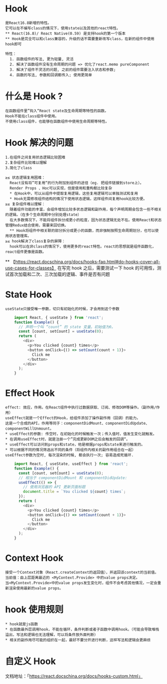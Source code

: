 # Hook

    是React16.8新增的特性。
    它可以在不编写class的情况下，使用state以及其他的react特性。
    ** React(16.8)/ React Native(0.59) 是支持hook的第一个版本
    ** Hook是完全可以和class兼容的，升级的话不需要重新改写class，在新的组件中使用hook即可

    特性：
      1. 函数组件的写法, 更为轻量, 灵活
      2. 解决了函数组件没有生命周期的问题 => 优化了react.memo pureComponent
      3. 解决了组件不灵活的问题, 之前的组件需要注入状态和参数;
      4. 函数的写法, 参数和回调都传入; 使用更简单

# 什么是 Hook ?

    在函数组件里”钩入“React state及生命周期等特性的函数。
    Hook不能在class组件中使用。
    不使用class组件，也能够在函数组件中使用生命周期等特性。

# Hook 解决的问题

    1.在组件之间复用状态逻辑比较困难
    2.复杂组件比较难以理解
    3.简化了class

    ≥≤ 状态逻辑复用困难：
      React没有将”可复用“的行为附加到组件的途径（eg. 把组件链接到store上）。
      Render Props 、Hoc可以实现，但是使用和重构都比较复杂
      * 在Hook中，可以从组件中提取复用逻辑，这些复用逻辑可以单独测试和复用
      * Hook无需修改组件结构的情况下使用状态逻辑，这样组件间复用hook比较方便。
    ≥≤ 复杂组件难以理解：
      随着组件功能的丰富，会组件增加比较多状态逻辑和副作用，每个声明周期会包含一些不相关的逻辑。（在多个生命周期中分别处理state）
      在大多数情况下，不能将组件拆分成更小的粒度，因为状态逻辑无处不在。使用React和状态管理Redux结合使用，需要来回切换。
      ** Hook将组件中相关联的部分拆分成更小的函数，而非强制按照生命周期划分，也可以使用状态管理库。
    ≥≤ hook解决了class复杂的屏障：
      hook可以在非class的情况下，使用更多的react特性。react的思想就是组件函数化，react组件更像是函数。

\*\* 【https://react.docschina.org/docs/hooks-faq.html#do-hooks-cover-all-use-cases-for-classes】
在写完 hook 之后，需要测试一下 hook 的可用性，测试首次加载和二次、三次加载的逻辑、事件是否有问题

# State Hook

    useState只接受唯一参数，切只有初始化的时候，才会用到这个参数

```JavaScript
    import React, { useState } from 'react';
    function Example() {
      // 声明一个叫 “count” 的 state 变量。初始值为0。
      const [count, setCount] = useState(0);
      return (
        <div>
          <p>You clicked {count} times</p>
          <button onClick={() => setCount(count + 1)}>
            Click me
          </button>
        </div>
      );
    }
```

# Effect Hook

    effect: 效应，作用。在React组件中执行过数据获取、订阅、修改DOM等操作。（副作用/作用）
    useEffect就是一个Effect的Hook，给组件添加了操作副作用（回调）的能力。
    这是一个合成的API，作用等同于：componentDidMount、componentDidUpdate、componentWillUnmount。
    * useEffect的参数: 传空时，在初始化的时候触发一次；传入值时，值发生变化就触发。
    * 在调用useEffect时，就是注册一个”完成更新DOM之后会触发的回调“。
    * useEffect可以访问到props和state，他是根据props和state来进行触发的。
    * 可以根据不同的情况筛选出不同的条件（将组件内相关的副作用组合在一起）
    useEffect参数为空时, 每次渲染的时候, 都会执行一次; 容易造成死循环.

```JavaScript
    import React, { useState, useEffect } from 'react';
    function Example() {
      const [count, setCount] = useState(0);
      // 相当于 componentDidMount 和 componentDidUpdate:
      useEffect(() => {
        // 使用浏览器的 API 更新页面标题
        document.title = `You clicked ${count} times`;
      });
      return (
        <div>
          <p>You clicked {count} times</p>
          <button onClick={() => setCount(count + 1)}>
            Click me
          </button>
        </div>
      );
    }
```

# Context Hook

    接受一个Context对象（React.createContext的返回值），并返回该context的当前值。
    当前值：由上层距离最近的 <MyContext.Provide> 中的value props决定。
    当<MyContext.Provide>中的value props发生变化时，组件不会考虑其他情况，一定会重新渲染使用最新的value props。

# hook 使用规则

    * hook就是js函数
    * 在函数最外层调用hook，不能在循环，条件判断或者子函数中调用hook。（可能会导致堆栈溢出，写法和逻辑也无法理解，可以将条件放外面判断）
    * 相关的副作用尽可能的组织在一起，最好不要分开进行判断，这样写法和逻辑会更麻烦

# 自定义 Hook
  文档地址：「https://react.docschina.org/docs/hooks-custom.html」
